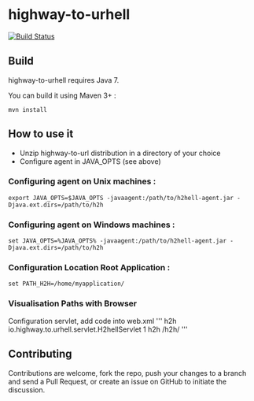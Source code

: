 # highway-to-urhell

[![Build Status](https://travis-ci.org/highway-to-urhell/highway-to-urhell.svg)](https://travis-ci.org/highway-to-urhell/highway-to-urhell)

## Build

highway-to-urhell requires Java 7.

You can build it using Maven 3+ : 

`mvn install`

## How to use it

 * Unzip highway-to-url distribution in a directory of your choice
 * Configure agent in JAVA_OPTS (see above)

### Configuring agent on  Unix machines : 
```
export JAVA_OPTS=$JAVA_OPTS -javaagent:/path/to/h2hell-agent.jar -Djava.ext.dirs=/path/to/h2h
```

### Configuring agent on Windows machines :  
```
set JAVA_OPTS=%JAVA_OPTS% -javaagent:/path/to/h2hell-agent.jar -Djava.ext.dirs=/path/to/h2h
```

### Configuration Location Root Application :
```
set PATH_H2H=/home/myapplication/
```
### Visualisation Paths with Browser
Configuration servlet, add code into web.xml
'''
    <servlet>
        <servlet-name>h2h</servlet-name>
        <servlet-class>io.highway.to.urhell.servlet.H2hellServlet</servlet-class>
        <load-on-startup>1</load-on-startup>
    </servlet>
    <servlet-mapping>
        <servlet-name>h2h</servlet-name>
        <url-pattern>/h2h/</url-pattern>
    </servlet-mapping>
'''

## Contributing

Contributions are welcome, fork the repo, push your changes to a branch and send a Pull Request, or create an issue on GitHub to initiate the discussion.
